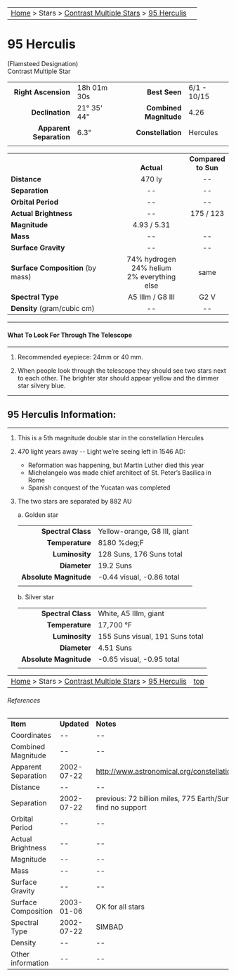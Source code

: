 <script src="../../js/whatsup.js"></script>
<script type="text/javascript">
	var objectName ="95 Herculis"
	var objectDesc ="Contrast Multiple Star<br/>in the Constellation<br/>Hercules"
	var objectImage=""
</script>

|    |    |
|:---|---:|
|[Home](/notes/#object-notes) > Stars > [Contrast Multiple Stars](../!contrast-multiple-star-info) > [95 Herculis](#95-herculis)|  <div id=whatsup></div> |

# 95 Herculis
(Flamsteed Designation)<br/>
Contrast Multiple Star

|   |   |   |   |
|--:|:--|--:|:--|
|**Right Ascension**|18h 01m 30s|**Best Seen**|6/1 - 10/15|
|**Declination**|21&deg; 35' 44"|**Combined Magnitude**|4.26|
|**Apparent Separation**| 6.3" |**Constellation**|Hercules|
|   |   |   |   |


|   |   |   |
|---|:---:|:---:|
|   | <br/>**Actual**| **Compared<br/>to Sun** |
|**Distance** | 470 ly | -- |
|**Separation** | -- | -- |
|**Orbital Period** | -- | -- |
|**Actual Brightness**	 | --	 | 175 / 123 |
|**Magnitude** | 4.93 / 5.31 |   |
|**Mass**	             | -- | -- |
|**Surface Gravity**	 | -- | -- |
|**Surface Composition** (by mass) |74% hydrogen<br/>24% helium<br/>2% everything else| same |
|**Spectral Type**       | A5 IIIm / G8 III | G2 V | 
|**Density** (gram/cubic cm) | -- | -- | 

---
#### What To Look For Through The Telescope
---

1.  Recommended eyepiece: 24mm or 40 mm.

1.  When people look through the telescope they should see two stars next to each other.  The brighter star should appear yellow and the dimmer star silvery blue.

---
## 95 Herculis Information:
---

1.  This is a 5th magnitude double star in the constellation Hercules

1.  470 light years away -- Light we’re seeing left in 1546 AD:
	- Reformation was happening, but Martin Luther died this year
	- Michelangelo was made chief architect of St. Peter’s Basilica in Rome
	- Spanish conquest of the Yucatan was completed
		
	
1.  The two stars are separated by 882 AU

	a.  Golden star

	|    |    |   
	|---:|:---|
	|**Spectral Class**|Yellow-orange, G8 III, giant|
	|**Temperature**|8180 %deg;F|
	|**Luminosity**|128 Suns, 176 Suns total|
	|**Diameter**|19.2 Suns|
	|**Absolute Magnitude**| -0.44 visual, -0.86 total|
	|   |   |	

	b.  Silver star

	|    |    |   
	|---:|:---|
	|**Spectral Class**|White, A5 IIIm, giant|
	|**Temperature**|17,700 &deg;F|
	|**Luminosity**|155 Suns visual, 191 Suns total|
	|**Diameter**|4.51 Suns|
	|**Absolute Magnitude**|-0.65 visual, -0.95 total|
	|   |   |
 

|    |    |
|:---|---:|
|[Home](/notes/#object-notes) > Stars > [Contrast Multiple Stars](../!contrast-multiple-star-info) > [95 Herculis](#95-herculis)| [top](#95-herculis) |

###### References

|   |   |   |
|---|---|---|
|**Item**|**Updated**|**Notes**| 
|Coordinates| -- | -- |
|Combined Magnitude| -- | -- |
|Apparent Separation|2002-07-22|<http://www.astronomical.org/constellations/her.html>|
|Distance| -- | -- |
|Separation|2002-07-22|previous: 72 billion miles, 775 Earth/Sun – BUT can find no support|
|Orbital Period| --	| -- |
|Actual Brightness| --	| -- |
|Magnitude| -- | -- |
|Mass| -- | -- |
|Surface Gravity| -- | -- |
|Surface Composition|2003-01-06|OK for all stars|
|Spectral Type|2002-07-22|SIMBAD|
|Density| -- | -- |
|Other information| -- | -- |
